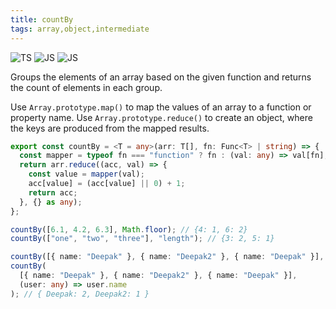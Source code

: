 ```yaml
---
title: countBy
tags: array,object,intermediate
---
```


![TS](https://img.shields.io/badge/supports-typescript-blue.svg?style=flat-square)
![JS](https://img.shields.io/badge/supports-javascript-yellow.svg?style=flat-square)
![JS](https://img.shields.io/badge/supports-deno-green.svg?style=flat-square)

Groups the elements of an array based on the given function and returns the count of elements in each group.

Use `Array.prototype.map()` to map the values of an array to a function or property name.
Use `Array.prototype.reduce()` to create an object, where the keys are produced from the mapped results.

```ts title="typescript"
export const countBy = <T = any>(arr: T[], fn: Func<T> | string) => {
  const mapper = typeof fn === "function" ? fn : (val: any) => val[fn];
  return arr.reduce((acc, val) => {
    const value = mapper(val);
    acc[value] = (acc[value] || 0) + 1;
    return acc;
  }, {} as any);
};
```

```ts title="typescript"
countBy([6.1, 4.2, 6.3], Math.floor); // {4: 1, 6: 2}
countBy(["one", "two", "three"], "length"); // {3: 2, 5: 1}

countBy([{ name: "Deepak" }, { name: "Deepak2" }, { name: "Deepak" }], "name"); // { Deepak: 2, Deepak2: 1 }
countBy(
  [{ name: "Deepak" }, { name: "Deepak2" }, { name: "Deepak" }],
  (user: any) => user.name
); // { Deepak: 2, Deepak2: 1 }
```
